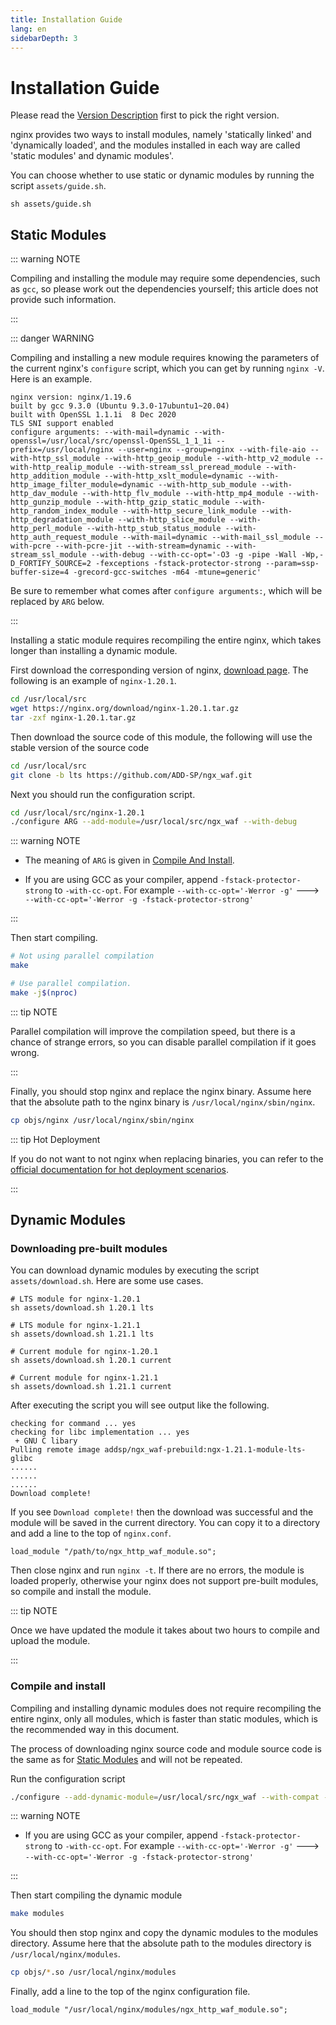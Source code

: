 ```yaml
---
title: Installation Guide
lang: en
sidebarDepth: 3
---
```


# Installation Guide

Please read the [Version Description](version.md) first to pick the right version.

nginx provides two ways to install modules, namely 'statically linked' and 'dynamically loaded', and the modules installed in each way are called 'static modules' and dynamic modules'.

You can choose whether to use static or dynamic modules by running the script `assets/guide.sh`.

```shell
sh assets/guide.sh
```


## Static Modules

::: warning NOTE

Compiling and installing the module may require some dependencies, 
such as `gcc`, 
so please work out the dependencies yourself; this article does not provide such information.

:::

::: danger WARNING

Compiling and installing a new module requires knowing the parameters of the current nginx's `configure` script, 
which you can get by running `nginx -V`.
Here is an example.

```
nginx version: nginx/1.19.6
built by gcc 9.3.0 (Ubuntu 9.3.0-17ubuntu1~20.04)
built with OpenSSL 1.1.1i  8 Dec 2020
TLS SNI support enabled
configure arguments: --with-mail=dynamic --with-openssl=/usr/local/src/openssl-OpenSSL_1_1_1i --prefix=/usr/local/nginx --user=nginx --group=nginx --with-file-aio --with-http_ssl_module --with-http_geoip_module --with-http_v2_module --with-http_realip_module --with-stream_ssl_preread_module --with-http_addition_module --with-http_xslt_module=dynamic --with-http_image_filter_module=dynamic --with-http_sub_module --with-http_dav_module --with-http_flv_module --with-http_mp4_module --with-http_gunzip_module --with-http_gzip_static_module --with-http_random_index_module --with-http_secure_link_module --with-http_degradation_module --with-http_slice_module --with-http_perl_module --with-http_stub_status_module --with-http_auth_request_module --with-mail=dynamic --with-mail_ssl_module --with-pcre --with-pcre-jit --with-stream=dynamic --with-stream_ssl_module --with-debug --with-cc-opt='-O3 -g -pipe -Wall -Wp,-D_FORTIFY_SOURCE=2 -fexceptions -fstack-protector-strong --param=ssp-buffer-size=4 -grecord-gcc-switches -m64 -mtune=generic'
```

Be sure to remember what comes after `configure arguments:`, which will be replaced by `ARG` below.

:::


Installing a static module requires recompiling the entire nginx, which takes longer than installing a dynamic module.

First download the corresponding version of nginx, [download page](http://nginx.org/en/download.html).
The following is an example of `nginx-1.20.1`.

```sh
cd /usr/local/src
wget https://nginx.org/download/nginx-1.20.1.tar.gz
tar -zxf nginx-1.20.1.tar.gz
```

Then download the source code of this module, the following will use the stable version of the source code

```sh
cd /usr/local/src
git clone -b lts https://github.com/ADD-SP/ngx_waf.git
```

Next you should run the configuration script.

```sh
cd /usr/local/src/nginx-1.20.1
./configure ARG --add-module=/usr/local/src/ngx_waf --with-debug
```

::: warning NOTE

* The meaning of `ARG` is given in [Compile And Install](#compile-and-install).

* If you are using GCC as your compiler, append `-fstack-protector-strong` to `-with-cc-opt`.
For example `--with-cc-opt='-Werror -g'` ---> `--with-cc-opt='-Werror -g -fstack-protector-strong'`

:::

Then start compiling.

```sh
# Not using parallel compilation
make

# Use parallel compilation.
make -j$(nproc)
```

::: tip NOTE

Parallel compilation will improve the compilation speed, but there is a chance of strange errors, 
so you can disable parallel compilation if it goes wrong.

:::

Finally, you should stop nginx and replace the nginx binary.
Assume here that the absolute path to the nginx binary is `/usr/local/nginx/sbin/nginx`.

```sh
cp objs/nginx /usr/local/nginx/sbin/nginx
```

::: tip Hot Deployment

If you do not want to not nginx when replacing binaries, you can refer to the [official documentation for hot deployment scenarios](http://nginx.org/en/docs/control.html).

:::

## Dynamic Modules

### Downloading pre-built modules

You can download dynamic modules by executing the script `assets/download.sh`. Here are some use cases.

```shell
# LTS module for nginx-1.20.1
sh assets/download.sh 1.20.1 lts

# LTS module for nginx-1.21.1
sh assets/download.sh 1.21.1 lts

# Current module for nginx-1.20.1
sh assets/download.sh 1.20.1 current

# Current module for nginx-1.21.1
sh assets/download.sh 1.21.1 current
```

After executing the script you will see output like the following.

```
checking for command ... yes
checking for libc implementation ... yes
 + GNU C libary
Pulling remote image addsp/ngx_waf-prebuild:ngx-1.21.1-module-lts-glibc
......
......
......
Download complete!
```

If you see ``Download complete!`` then the download was successful and the module will be saved in the current directory.
You can copy it to a directory and add a line to the top of `nginx.conf`.

```nginx
load_module "/path/to/ngx_http_waf_module.so";
```

Then close nginx and run `nginx -t`. If there are no errors, the module is loaded properly, otherwise your nginx does not support pre-built modules, so compile and install the module.


::: tip NOTE

Once we have updated the module it takes about two hours to compile and upload the module.

:::

### Compile and install

Compiling and installing dynamic modules does not require recompiling the entire nginx, 
only all modules, which is faster than static modules, 
which is the recommended way in this document.

The process of downloading nginx source code and module source code is the same as for [Static Modules](#static-modules) and will not be repeated.

Run the configuration script

```sh
./configure --add-dynamic-module=/usr/local/src/ngx_waf --with-compat --with-debug
```

::: warning NOTE

* If you are using GCC as your compiler, append `-fstack-protector-strong` to `-with-cc-opt`.
For example `--with-cc-opt='-Werror -g'` ---> `--with-cc-opt='-Werror -g -fstack-protector-strong'`

:::

Then start compiling the dynamic module

```sh
make modules
```

You should then stop nginx and copy the dynamic modules to the modules directory.
Assume here that the absolute path to the modules directory is `/usr/local/nginx/modules`.

```sh
cp objs/*.so /usr/local/nginx/modules
```

Finally, add a line to the top of the nginx configuration file.

```vim
load_module "/usr/local/nginx/modules/ngx_http_waf_module.so";
```